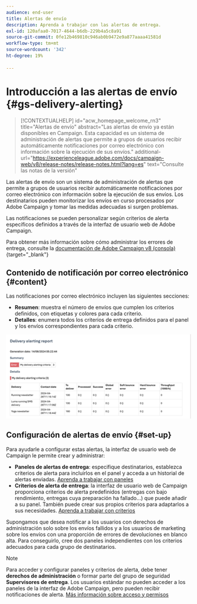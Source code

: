 ```yaml
---
audience: end-user
title: Alertas de envío
description: Aprenda a trabajar con las alertas de entrega.
exl-id: 120afaa0-7017-4644-b6db-229b4a5c8a91
source-git-commit: 0fe12b469810c946ab0b9472e9a877aaaa41581d
workflow-type: tm+mt
source-wordcount: '342'
ht-degree: 19%

---
```


# Introducción a las alertas de envío {#gs-delivery-alerting}


>[!CONTEXTUALHELP]
>id="acw_homepage_welcome_rn3"
>title="Alertas de envío"
>abstract="Las alertas de envío ya están disponibles en Campaign. Esta capacidad es un sistema de administración de alertas que permite a grupos de usuarios recibir automáticamente notificaciones por correo electrónico con información sobre la ejecución de sus envíos."
>additional-url="https://experienceleague.adobe.com/docs/campaign-web/v8/release-notes/release-notes.html?lang=es" text="Consulte las notas de la versión"

Las alertas de envío son un sistema de administración de alertas que permite a grupos de usuarios recibir automáticamente notificaciones por correo electrónico con información sobre la ejecución de sus envíos. Los destinatarios pueden monitorizar los envíos en curso procesados por Adobe Campaign y tomar las medidas adecuadas si surgen problemas.

Las notificaciones se pueden personalizar según criterios de alerta específicos definidos a través de la interfaz de usuario web de Adobe Campaign.

Para obtener más información sobre cómo administrar los errores de entrega, consulte la [documentación de Adobe Campaign v8 (consola)](https://experienceleague.adobe.com/en/docs/campaign/campaign-v8/send/failures/delivery-failures#send){target="_blank"}

## Contenido de notificación por correo electrónico {#content}

Las notificaciones por correo electrónico incluyen las siguientes secciones:

* **Resumen**: muestra el número de envíos que cumplen los criterios definidos, con etiquetas y colores para cada criterio.
* **Detalles**: enumera todos los criterios de entrega definidos para el panel y los envíos correspondientes para cada criterio.

![](assets/alerting-email.png)

## Configuración de alertas de envío {#set-up}

Para ayudarle a configurar estas alertas, la interfaz de usuario web de Campaign le permite crear y administrar:

* **Paneles de alertas de entrega**: especifique destinatarios, establezca criterios de alerta para incluirlos en el panel y acceda a un historial de alertas enviadas. [Aprenda a trabajar con paneles](../msg/delivery-alerting-dashboards.md)
* **Criterios de alerta de entrega**: la interfaz de usuario web de Campaign proporciona criterios de alerta predefinidos (entregas con bajo rendimiento, entregas cuya preparación ha fallado...) que puede añadir a su panel. También puede crear sus propios criterios para adaptarlos a sus necesidades. [Aprenda a trabajar con criterios](../msg/delivery-alerting-criteria.md)

Supongamos que desea notificar a los usuarios con derechos de administración solo sobre los envíos fallidos y a los usuarios de marketing sobre los envíos con una proporción de errores de devoluciones en blanco alta. Para conseguirlo, cree dos paneles independientes con los criterios adecuados para cada grupo de destinatarios.

>[!NOTE]
>
>Para acceder y configurar paneles y criterios de alerta, debe tener **derechos de administración** o formar parte del grupo de seguridad **Supervisores de entrega**. Los usuarios estándar no pueden acceder a los paneles de la interfaz de Adobe Campaign, pero pueden recibir notificaciones de alerta. [Más información sobre acceso y permisos](../get-started/permissions.md)

